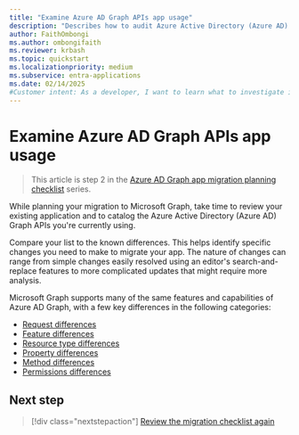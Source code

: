 ```yaml
---
title: "Examine Azure AD Graph APIs app usage"
description: "Describes how to audit Azure Active Directory (Azure AD) Graph APIs to migrate an app to Microsoft Graph API."
author: FaithOmbongi
ms.author: ombongifaith
ms.reviewer: krbash
ms.topic: quickstart
ms.localizationpriority: medium
ms.subservice: entra-applications
ms.date: 02/14/2025
#Customer intent: As a developer, I want to learn what to investigate in my app code and logic, so that I can migrate my app from Azure AD Graph to Microsoft Graph.
---
```


# Examine Azure AD Graph APIs app usage

> This article is step 2 in the [Azure AD Graph app migration planning checklist](migrate-azure-ad-graph-planning-checklist.md) series.

While planning your migration to Microsoft Graph, take time to review your existing application and to catalog the Azure Active Directory (Azure AD) Graph APIs you're currently using.

Compare your list to the known differences. This helps identify specific changes you need to make to migrate your app. The nature of changes can range from simple changes easily resolved using an editor's search-and-replace features to more complicated updates that might require more analysis.

Microsoft Graph supports many of the same features and capabilities of Azure AD Graph, with a few key differences in the following categories:

- [Request differences](migrate-azure-ad-graph-request-differences.md)
- [Feature differences](migrate-azure-ad-graph-feature-differences.md)
- [Resource type differences](migrate-azure-ad-graph-resource-differences.md)
- [Property differences](migrate-azure-ad-graph-property-differences.md)
- [Method differences](migrate-azure-ad-graph-method-differences.md)
- [Permissions differences](migrate-azure-ad-graph-permissions-differences.md)

## Next step

> [!div class="nextstepaction"]
> [Review the migration checklist again](migrate-azure-ad-graph-planning-checklist.md)
